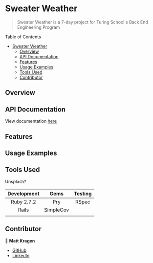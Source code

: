 # Sweater Weather

> Sweater Weather is a 7-day project for Turing School's Back End Engineering Program

Table of Contents
- [Sweater Weather](#sweater-weather)
  - [Overview](#overview)
  - [API Documentation](#api-documentation)
  - [Features](#features)
  - [Usage Examples](#usage-examples)
  - [Tools Used](#tools-used)
  - [Contributor](#contributor)

## Overview

## API Documentation

View documentation [here](./doc/api_documentation.md)

## Features

## Usage Examples

## Tools Used
Unsplash?

| Development | Gems          | Testing       |
|   :----:    |    :----:     |    :----:     |
| Ruby 2.7.2  | Pry           | RSpec         |
| Rails       | SimpleCov     |               |
|             |               |               |

## Contributor

👤  **Matt Kragen**
- [GitHub](https://github.com/matt-kragen)
- [LinkedIn](https://www.linkedin.com/in/mattkragen/)